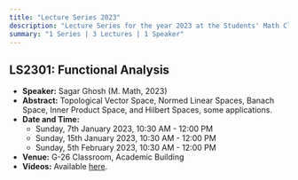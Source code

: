```yaml
---
title: "Lecture Series 2023"
description: "Lecture Series for the year 2023 at the Students' Math Club at Indian Statistical Institute, Bangalore."
summary: "1 Series | 3 Lectures | 1 Speaker"
---
```


## LS2301: Functional Analysis

- **Speaker:** Sagar Ghosh (M. Math, 2023)
- **Abstract:** Topological Vector Space, Normed Linear Spaces, Banach Space, Inner Product Space, and Hilbert Spaces, some applications.
- **Date and Time:**
  - Sunday, 7th January 2023, 10:30 AM - 12:00 PM
  - Sunday, 15th January 2023, 10:30 AM - 12:00 PM
  - Sunday, 5th February 2023, 10:30 AM - 12:00 PM
- **Venue:** G-26 Classroom, Academic Building
- **Videos:** Available [here](https://youtube.com/playlist?list=PL0l3kv-aP9d8iREw8B6eSths-TYhjkZEt).
